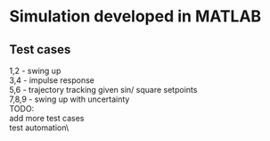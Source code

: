 # Simulation developed in MATLAB

## Test cases
1,2 - swing up\
3,4 - impulse response\
5,6 - trajectory tracking given sin/ square setpoints\
7,8,9 - swing up with uncertainty\
TODO:\
add more test cases\
test automation\
